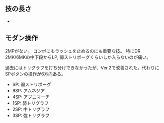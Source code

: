 ## 技の長さ

-

## モダン操作

2MPがない。
コンボにもラッシュを止めるのにも重要な技。
特にDR 2MK/6MKの中下段からLP, 弱ストリボーグくらいしか入らないのが痛い。

過去にはトリグラフを打ち分けできなかったが、Ver.2で改善された。代わりにSPボタンの操作が6方向ある。

- SP: 弱ストリボーグ
- 6SP: アムネジア
- 4SP: アブニマーチ
- 1SP: 弱トリグラフ
- 2SP: 中トリグラフ
- 3SP: 強トリグラフ
